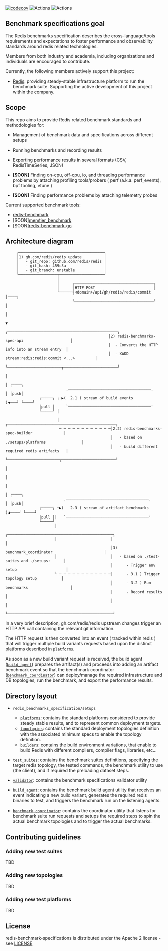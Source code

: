 
[![codecov](https://codecov.io/gh/filipecosta90/redis-benchmarks-specification/branch/master/graph/badge.svg)](https://codecov.io/filipecosta90/redis-benchmarks-specification)
![Actions](https://github.com/filipecosta90/redis-benchmarks-specification/workflows/Run%20Tests/badge.svg?branch=master)
![Actions](https://badge.fury.io/py/redis-benchmarks-specification.svg)


## Benchmark specifications goal

The Redis benchmarks specification describes the cross-language/tools requirements and expectations to foster performance and observability standards around redis related technologies. 

Members from both industry and academia, including organizations and individuals are encouraged to contribute. 

Currently, the following members actively support this project:

- [Redis](https://redis.com/): providing steady-stable infrastructure platform to run the benchmark suite. Supporting the active development of this project within the company.


## Scope 

This repo aims to provide Redis related benchmark standards and methodologies for:

- Management of benchmark data and specifications across different setups

- Running benchmarks and recording results

- Exporting performance results in several formats (CSV, RedisTimeSeries, JSON)

- **[SOON]** Finding on-cpu, off-cpu, io, and threading performance problems by attaching profiling tools/probers ( perf (a.k.a. perf_events), bpf tooling, vtune )

- **[SOON]** Finding performance problems by attaching telemetry probes

Current supported benchmark tools:

- [redis-benchmark](https://github.com/redis/redis)
- [SOON][memtier_benchmark](https://github.com/RedisLabs/memtier_benchmark)
- [SOON][redis-benchmark-go](https://github.com/filipecosta90/redis-benchmark-go)

## Architecture diagram

```                                                                                    
     ┌──────────────────────────────────────┐                                                    
     │1) gh.com/redis/redis update          │                                                    
     │   - git_repo: github.com/redis/redis │                                                    
     │   - git_hash: 459c3a                 │                                                    
     │   - git_branch: unstable             │                                                    
     └─────────────────┬────────────────────┘                                                    
                       │                                                                         
                       │      ┌───────────────────────────────────┐                              
                       │      │HTTP POST                          │                              
                       └──────┤<domain>/api/gh/redis/redis/commit │────┐                         
                              └───────────────────────────────────┘    │                         
                                                                       │                         
                                                                       ▼                         
                                              ┌─────────────────────────────────────────────────┐
                                              │2) redis-benchmarks-spec-api                     │
                                              │  - Converts the HTTP info into an stream entry  │
                                              │  - XADD stream:redis:redis:commit <...>         │
                                              └────────────────────────┬────────────────────────┘
                                                                       │                         
                                                                       │ ┌────┐                  
                           .─────────────────────────────────────.     │ │push│                  
               ┌─────┐ ┌ ▶(  2.1 ) stream of build events         )◀───┘ └────┘                  
               │pull │     `─────────────────────────────────────'                               
               └─────┘ │                                                                         
                                                                                                 
                       │                       ┌────────────────────────────────────────────────┐
                        ─ ─ ─ ─ ─ ─ ─ ─ ─ ─ ─ ─│2.2) redis-benchmarks-spec-builder              │
                                               │   - based on ./setups/platforms                │
                                               │   - build different required redis artifacts   │
                                               └───────────────────────┬────────────────────────┘
                                                                       │                         
                                                                       │                         
                                                                       │                         
                                                                       │ ┌────┐                  
                          .─────────────────────────────────────.      │ │push│                  
               ┌─────┐ ─▶(   2.3 ) stream of artifact benchmarks )◀────┘ └────┘                  
               │pull ││   `─────────────────────────────────────'                                
               └─────┘                                                                           
                      │                                                                          
                                               ┌───────────────────────────────────────────────┐ 
                      │                        │                                               │ 
                                               │3) benchmark_coordinator                       │ 
                      │                        │   - based on ./test-suites and ./setups:      │ 
                                               │      - Trigger env setup                      │ 
                      └ ─ ─ ─ ─ ─ ─ ─ ─ ─ ─ ─ ─│      - 3.1 ) Trigger topology setup           │ 
                                               │      - 3.2 ) Run benchmarks                   │ 
                                               │      - Record results                         │ 
                                               │                                               │ 
                                               └───────────────────────────────────────────────┘ 
```                                              

In a very brief description, gh.com/redis/redis upstream changes trigger an HTTP API call containing the
relevant git information. 

The HTTP request is then converted into an event ( tracked within redis ) that will trigger multiple build variants requests based upon the distinct platforms described in [`platforms`](redis_benchmarks_specification/setups/platforms/). 

As soon as a new build variant request is received, the build agent ([`build_agent`](./build_agent/)) prepares the artifact(s) and proceeds into adding an artifact benchmark event so that the benchmark coordinator ([`benchmark_coordinator`](./benchmark_coordinator/))  can deploy/manage the required infrastructure and DB topologies, run the benchmark, and export the performance results.
## Directory layout

* `redis_benchmarks_specification/setups`
  * [`platforms`](redis_benchmarks_specification/setups/platforms/): contains the standard platforms considered to provide steady stable results, and to represent common deployment targets.
  * [`topologies`](redis_benchmarks_specification/setups/topologies/): contains the standard deployment topologies definition with the associated minimum specs to enable the topology definition.
  * [`builders`](redis_benchmarks_specification/setups/builders/): contains the build environment variations, that enable to build Redis with different compilers, compiler flags, libraries, etc...

* [`test_suites`](redis_benchmarks_specification/test-suites/): contains the benchmark suites definitions, specifying the target redis topology, the tested commands, the benchmark utility to use (the client), and if required the preloading dataset steps.
* [`validator`](./validator/): contains the benchmark specifications validator utility
* [`build_agent`](./build_agent/): contains the benchmark build agent utility that receives an event indicating a new build variant, generates the required redis binaries to test, and triggers the benchmark run on the listening agents.
* [`benchmark_coordinator`](./benchmark_coordinator/): contains the coordinator utility that listens for benchmark suite run requests and setups the required steps to spin the actual benchmark topologies and to trigger the actual benchmarks.


## Contributing guidelines

### Adding new test suites

TBD

### Adding new topologies

TBD

### Adding new test platforms

TBD

## License

redis-benchmark-specifications is distributed under the Apache 2 license - see [LICENSE](LICENSE)